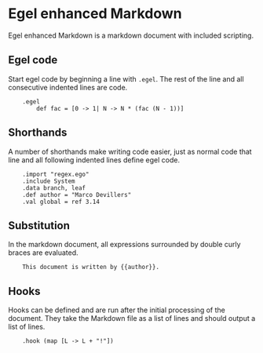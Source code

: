 # Egel enhanced Markdown

Egel enhanced Markdown is a markdown document with included scripting.

## Egel code

Start egel code by beginning a line with `.egel`. The rest of the
line and all consecutive indented lines are code.

```
    .egel
        def fac = [0 -> 1| N -> N * (fac (N - 1))]
```

## Shorthands

A number of shorthands make writing code easier, just as normal code
that line and all following indented lines define egel code.

```
    .import "regex.ego"
    .include System
    .data branch, leaf
    .def author = "Marco Devillers"
    .val global = ref 3.14
```

## Substitution

In the markdown document, all expressions surrounded by double curly
braces are evaluated.

```
    This document is written by {{author}}.
```

## Hooks

Hooks can be defined and are run after the initial processing of the
document. They take the Markdown file as a list of lines and should
output a list of lines.

```
    .hook (map [L -> L + "!"])
```

